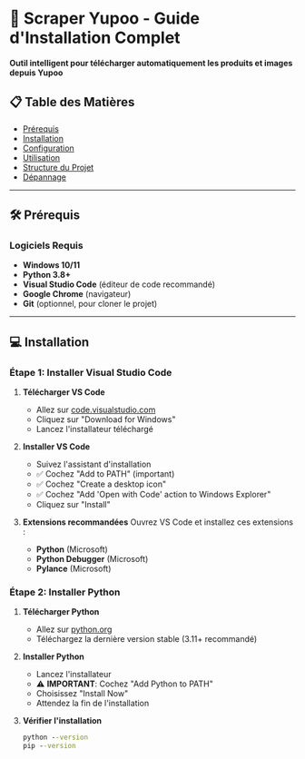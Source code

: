 # 🚀 Scraper Yupoo - Guide d'Installation Complet

**Outil intelligent pour télécharger automatiquement les produits et images depuis Yupoo**

## 📋 Table des Matières
- [Prérequis](#-prérequis)
- [Installation](#-installation)
- [Configuration](#-configuration)
- [Utilisation](#-utilisation)
- [Structure du Projet](#-structure-du-projet)
- [Dépannage](#-dépannage)

---

## 🛠️ Prérequis

### Logiciels Requis
- **Windows 10/11**
- **Python 3.8+**
- **Visual Studio Code** (éditeur de code recommandé)
- **Google Chrome** (navigateur)
- **Git** (optionnel, pour cloner le projet)

---

## 💻 Installation

### Étape 1: Installer Visual Studio Code

1. **Télécharger VS Code**
   - Allez sur [code.visualstudio.com](https://code.visualstudio.com/)
   - Cliquez sur "Download for Windows"
   - Lancez l'installateur téléchargé

2. **Installer VS Code**
   - Suivez l'assistant d'installation
   - ✅ Cochez "Add to PATH" (important)
   - ✅ Cochez "Create a desktop icon"
   - ✅ Cochez "Add 'Open with Code' action to Windows Explorer"
   - Cliquez sur "Install"

3. **Extensions recommandées**
   Ouvrez VS Code et installez ces extensions :
   - **Python** (Microsoft)
   - **Python Debugger** (Microsoft)
   - **Pylance** (Microsoft)

### Étape 2: Installer Python

1. **Télécharger Python**
   - Allez sur [python.org](https://www.python.org/downloads/windows/)
   - Téléchargez la dernière version stable (3.11+ recommandé)

2. **Installer Python**
   - Lancez l'installateur
   - ⚠️ **IMPORTANT**: Cochez "Add Python to PATH"
   - Choisissez "Install Now"
   - Attendez la fin de l'installation

3. **Vérifier l'installation**
   ```cmd
   python --version
   pip --version